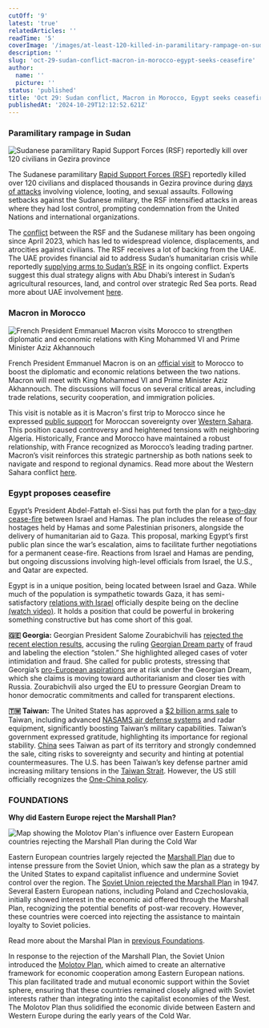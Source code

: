 ```yaml
---
cutOff: '9'
latest: 'true'
relatedArticles: ''
readTime: '5'
coverImage: '/images/at-least-120-killed-in-paramilitary-rampage-on-sudanese-villages-cwMj.jpg'
description: ''
slug: 'oct-29-sudan-conflict-macron-in-morocco-egypt-seeks-ceasefire'
author:
  name: ''
  picture: ''
status: 'published'
title: 'Oct 29: Sudan conflict, Macron in Morocco, Egypt seeks ceasefire'
publishedAt: '2024-10-29T12:12:52.621Z'
---
```


### Paramilitary rampage in Sudan

![Sudanese paramilitary Rapid Support Forces (RSF) reportedly kill over 120 civilians in Gezira province](/images/at-least-120-killed-in-paramilitary-rampage-on-sudanese-villages-E3Mz.jpg)

The Sudanese paramilitary [Rapid Support Forces (RSF)](https://www.aljazeera.com/news/2023/4/16/sudan-unrest-what-is-the-rapid-support-forces) reportedly killed over 120 civilians and displaced thousands in Gezira province during [days of attacks](https://www.france24.com/en/live-news/20241026-activists-say-50-killed-in-sudan-paramilitary-attack) involving violence, looting, and sexual assaults. Following setbacks against the Sudanese military, the RSF intensified attacks in areas where they had lost control, prompting condemnation from the United Nations and international organizations.

The [conflict](https://www.cfr.org/global-conflict-tracker/conflict/power-struggle-sudan) between the RSF and the Sudanese military has been ongoing since April 2023, which has led to widespread violence, displacements, and atrocities against civilians. The RSF receives a lot of backing from the UAE. The UAE provides financial aid to address Sudan’s humanitarian crisis while reportedly [supplying arms to Sudan’s RSF](https://www.middleeasteye.net/news/sudan-rsf-key-ally-uae-logistical-and-corporate-interests) in its ongoing conflict. Experts suggest this dual strategy aligns with Abu Dhabi’s interest in Sudan’s agricultural resources, land, and control over strategic Red Sea ports. Read more about UAE involvement [here](https://www.middleeasteye.net/news/sudan-uae-war-arms-trade-rsf).

### Macron in Morocco

![French President Emmanuel Macron visits Morocco to strengthen diplomatic and economic relations with King Mohammed VI and Prime Minister Aziz Akhannouch](/images/france-s-macron-to-visit-morocco-gxMT.jpg)

French President Emmanuel Macron is on an [official visit](https://www.euronews.com/2024/10/28/macron-visiting-morocco-amid-new-honeymoon-over-western-sahara-pivot) to Morocco to boost the diplomatic and economic relations between the two nations. Macron will meet with King Mohammed VI and Prime Minister Aziz Akhannouch. The discussions will focus on several critical areas, including trade relations, security cooperation, and immigration policies.

This visit is notable as it is Macron's first trip to Morocco since he expressed [public support](https://www.france24.com/en/france/20240730-france-backs-morocco-s-autonomy-plan-for-disputed-western-sahara) for Moroccan sovereignty over [Western Sahara](https://www.bbc.com/news/world-africa-14115273). This position caused controversy and heightened tensions with neighboring Algeria. Historically, France and Morocco have maintained a robust relationship, with France recognized as Morocco’s leading trading partner. Macron’s visit reinforces this strategic partnership as both nations seek to navigate and respond to regional dynamics. Read more about the Western Sahara conflict [here](https://arabcenterdc.org/resource/the-polisario-front-morocco-and-the-western-sahara-conflict/).

### Egypt proposes ceasefire

Egypt’s President Abdel-Fattah el-Sissi has put forth the plan for a [two-day cease-fire](https://www.cbsnews.com/news/egypt-president-cease-fire-proposal-gaza-israel-palestine/) between Israel and Hamas. The plan includes the release of four hostages held by Hamas and some Palestinian prisoners, alongside the delivery of humanitarian aid to Gaza. This proposal, marking Egypt’s first public plan since the war’s escalation, aims to facilitate further negotiations for a permanent cease-fire. Reactions from Israel and Hamas are pending, but ongoing discussions involving high-level officials from Israel, the U.S., and Qatar are expected.

Egypt is in a unique position, being located between Israel and Gaza. While much of the population is sympathetic towards Gaza, it has semi-satisfactory [relations with Israel](https://www.usip.org/publications/2024/06/five-factors-shaping-future-egypt-israel-relations) officially despite being on the decline [(watch video)](https://www.youtube.com/watch?v=6JhmyyMGOJA). It holds a position that could be powerful in brokering something constructive but has come short of this goal.

**🇬🇪 Georgia:** Georgian President Salome Zourabichvili has [rejected the recent election results](https://www.dw.com/en/georgias-president-says-election-has-been-stolen/a-70621642), accusing the ruling [Georgian Dream party](https://www.dw.com/en/georgia-ruling-georgian-dream-party-wins-election/a-70611564) of fraud and labeling the election “stolen.” She highlighted alleged cases of voter intimidation and fraud. She called for public protests, stressing that Georgia’s [pro-European aspirations](https://www.dw.com/en/georgias-path-to-the-eu-looms-large-in-2024-election/a-70590398) are at risk under the Georgian Dream, which she claims is moving toward authoritarianism and closer ties with Russia. Zourabichvili also urged the EU to pressure Georgian Dream to honor democratic commitments and called for transparent elections.

**🇹🇼 Taiwan:** The United States has approved a [$2 billion arms sale](https://apnews.com/article/us-taiwan-china-arms-sale-missile-defense-bd14986ada9cfc894c5b1168aea27d02) to Taiwan, including advanced [NASAMS air defense systems](https://www.rtx.com/raytheon/what-we-do/integrated-air-and-missile-defense/nasams) and radar equipment, significantly boosting Taiwan’s military capabilities. Taiwan’s government expressed gratitude, highlighting its importance for regional stability. [China](https://www.bbc.com/news/world-asia-china-59900139) sees Taiwan as part of its territory and strongly condemned the sale, citing risks to sovereignty and security and hinting at potential countermeasures. The U.S. has been Taiwan’s key defense partner amid increasing military tensions in the [Taiwan Strait](https://www.britannica.com/event/Taiwan-Strait-crises). However, the US still officially recognizes the [One-China policy](https://www.bbc.com/news/world-asia-china-38285354).

### FOUNDATIONS

**Why did Eastern Europe reject the Marshall Plan?**

![Map showing the Molotov Plan's influence over Eastern European countries rejecting the Marshall Plan during the Cold War](/images/molotov-plan-cwND.jpg)

Eastern European countries largely rejected the [Marshall Plan](https://www.archives.gov/milestone-documents/marshall-plan#:~:text=On%20April%203%2C%201948%2C%20President,economic%20infrastructure%20of%20postwar%20Europe.) due to intense pressure from the Soviet Union, which saw the plan as a strategy by the United States to expand capitalist influence and undermine Soviet control over the region. The [Soviet Union rejected the Marshall Plan](https://www.history.com/this-day-in-history/soviet-union-rejects-marshall-plan-assistance) in 1947. Several Eastern European nations, including Poland and Czechoslovakia, initially showed interest in the economic aid offered through the Marshall Plan, recognizing the potential benefits of post-war recovery. However, these countries were coerced into rejecting the assistance to maintain loyalty to Soviet policies.

Read more about the Marshal Plan in [previous Foundations](https://www.geopolitics.world/archives/lithuania-opposition-russian-strikes-kill-7-israel-and-iran).

In response to the rejection of the Marshall Plan, the Soviet Union introduced the [Molotov Plan](https://courses.lumenlearning.com/suny-hccc-worldhistory2/chapter/the-marshall-plan-and-molotov-plan/), which aimed to create an alternative framework for economic cooperation among Eastern European nations. This plan facilitated trade and mutual economic support within the Soviet sphere, ensuring that these countries remained closely aligned with Soviet interests rather than integrating into the capitalist economies of the West. The Molotov Plan thus solidified the economic divide between Eastern and Western Europe during the early years of the Cold War.
